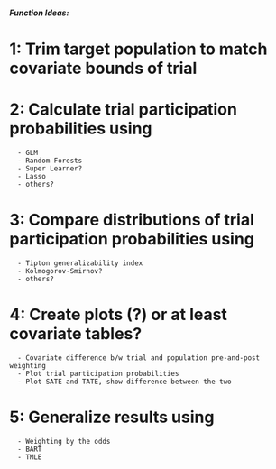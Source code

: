 ##### Function Ideas: #####

# 1: Trim target population to match covariate bounds of trial
# 2: Calculate trial participation probabilities using
      - GLM
      - Random Forests
      - Super Learner?
      - Lasso
      - others?
# 3: Compare distributions of trial participation probabilities using
      - Tipton generalizability index
      - Kolmogorov-Smirnov?
      - others?
# 4: Create plots (?) or at least covariate tables?
      - Covariate difference b/w trial and population pre-and-post weighting
      - Plot trial participation probabilities
      - Plot SATE and TATE, show difference between the two
# 5: Generalize results using
      - Weighting by the odds
      - BART
      - TMLE

